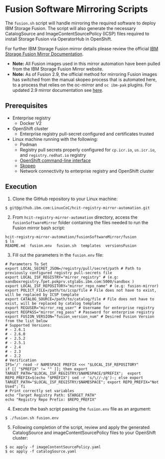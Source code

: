 # Fusion Software Mirroring Scripts

The `fusion.sh` script will handle mirroring the required software to deploy IBM Storage Fusion. The script will also generate the necessary CatalogSource and ImageContentSourcePolicy (ICSP) files required to install Storage Fusion via OperatorHub in OpenShift.

 For further IBM Storage Fusion mirror details please review the official [IBM Storage Fusion Mirror Documentation](https://www.ibm.com/docs/en/fusion-software/2.8.x?topic=registry-mirroring-storage-fusion-images).

- **Note:** All Fusion images used in this mirror automation have been pulled from the IBM Storage Fusion Mirror website.
- **Note:** As of Fusion 2.9, the official method for mirroring Fusion images has switched from the manual skopeo process that is automated here, to a process that relies on the oc-mirror and `oc ibm-pak` plugins. For updated 2.9 mirror documentation see [here](https://www.ibm.com/docs/en/storage-fusion-software/2.9.x?topic=images-mirroring-fusion).

## **Prerequisites**

- Enterprise registry
  - Docker V2   
- OpenShift cluster
  - Enterprise registry pull-secret configured and certificates trusted
- Linux machine running with the following:
  - Podman
  - Registry pull secrets properly configured for `cp.icr.io`, `us.icr.io`, and `registry.redhat.io` registry
  - [OpenShift command-line interface](https://docs.openshift.com/container-platform/4.11/cli_reference/openshift_cli/getting-started-cli.html)
  - [Skopeo](https://github.com/containers/skopeo/blob/main/install.md)
  - Network connectivity to enterprise registry and OpenShift cluster

## **Execution**

1. Clone the GitHub repository to your Linux machine:

```linux
$ git@github.ibm.com:LinuxCoC/hcit-registry-mirror-automation.git
```

2. From `hcit-registry-mirror-automation` directory, access the `fusionSoftwareMirror` folder containing the files needed to run the Fusion mirror bash script:

```linux
hcit-registry-mirror-automation/fusionSoftwareMirror/fusion
$ ls
README.md  fusion.env  fusion.sh  templates  versionsFusion
```

3. Fill out the parameters in the `fusion.env` file:

```linux
# Parameters To Set
export LOCAL_SECRET_JSON=/registry/pull/secret/path # Path to previously configured registry pull-secrets file
export LOCAL_ISF_REGISTRY="mirror_registry" # (e.g: sandboxregistry.fpet.pokprv.stglabs.ibm.com:5000/sandbox )
export LOCAL_ISF_REPOSITORY="mirror_repo_name" # (e.g: fusion-mirror)
export POLICY_FILE=/path/to/icsp/file # File does not have to exist, will be replaced by ICSP template
export CATALOG_SOURCE=/path/to/catalog/file # File does not have to exist, will be replaced by catalog template
export REGUSER="mirror_reg_user" # Username for enterprise registry
export REGPASS="mirror_reg_pass" # Password for enterprise registry
export FUSION_VERSION="fusion_version_num" # Desired Fusion Version from the list below
# Supported Versions:
# - 2.6.1
# - 2.6.0
# - 2.5.2
# - 2.5.1
# - 2.4
# - 2.3
# - 2.2
# Verification
IFS='/' read -r NAMESPACE PREFIX <<< "$LOCAL_ISF_REPOSITORY"
if [[ "$PREFIX" != "" ]]; then export TARGET_PATH="$LOCAL_ISF_REGISTRY/$NAMESPACE/$PREFIX";  export REPO_PREFIX=$(echo "$PREFIX"| sed -r 's/\//-/g')-; else export TARGET_PATH="$LOCAL_ISF_REGISTRY/$NAMESPACE"; export REPO_PREFIX="Not Used"; fi
# Print correctly set variables
echo "Target Registry Path: $TARGET_PATH"
echo "Registry Repo Prefix: $REPO_PREFIX"
```

4. Execute the bash script passing the `fusion.env` file as an argument:

```linux
$ ./fusion.sh fusion.env
```

5. Following completion of the script, review and apply the generated CatalogSource and imageContentSourcePolicy files to your OpenShift cluster:

```linux
$ oc apply -f imageContentSourcePolicy.yaml
$ oc apply -f catalogSource.yaml
```
